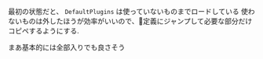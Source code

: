 
最初の状態だと、 `DefaultPlugins` は使っていないものまでロードしている
使わないものは外したほうが効率がいいので、定義にジャンプして必要な部分だけコピペするようにする.

まあ基本的には全部入りでも良さそう
